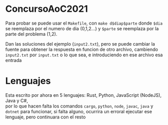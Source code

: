 # ConcursoAoC2021
Para probar se puede usar el `Makefile`, con
`make d$diap$parte` donde `$dia` se reemplaza por el numero de dia (0,1,2...) y `$parte` se reemplaza por la parte del problema (1,2).

Dan las soluciones del ejemplo (`input2.txt`), pero se puede cambiar la fuente para obtener la respuesta en funcion de otro archivo, cambiendo `input2.txt` por `input.txt` o lo que sea, e introduciendo en ese archivo esa entrada
# Lenguajes
Esta escrito por ahora en 5 lenguajes: Rust, Python, JavaScript (NodeJS), Java y C#,  
por lo que hacen falta los comandos `cargo`, `python`, `node`, `javac`, `java` y `dotnet` para funcionar,
si falta alguno, ocurrira un erroral ejecutar ese lenguaje, pero continuara con el resto
